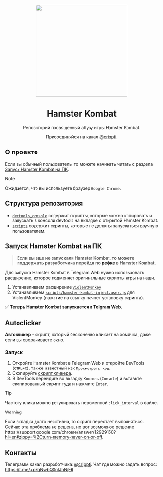<div align="center">
<img src="./assets/hamster.png" width="300em"></img>

<h1>Hamster Kombat</h1>

<p align="center">Репозиторий посвященный абузу игры Hamster Kombat.</p>

Присоединяйся на канал [@crippti](https://t.me/crippti).

</div>


## О проекте
Если вы обычный пользователь, то можете начинать читать с раздела [Запуск Hamster Kombat на ПК](#запуск-hamster-kombat-на-пк).

> [!NOTE]
> Ожидается, что вы используете браузер `Google Chrome`.

## Структура репозитория
- [`devtools_console`](devtools_console/) содержит скрипты, которые можно копировать и запускать в консоли devtools на вкладке с открытой Hamster Kombat.
- [`scripts`](scripts/) содержит скрипты, которые не должны запускаться вручную пользователем.

## Запуск Hamster Kombat на ПК
> **Если вы еще не запускали Hamster Kombat, то можете поддержать разработчика перейдя по [рефке](https://t.me/hamster_kOmbat_bot/start?startapp=kentId6545472905) в Hamster Kombat.**

Для запуска Hamster Kombat в Telegram Web нужно использовать расширение, которое подменяет оригинальные скрипты игры на наши.
1. Устанавливаем расширение [`ViolentMonkey`](https://chromewebstore.google.com/detail/violentmonkey/jinjaccalgkegednnccohejagnlnfdag)
2. Устанавливаем [`scripts/hamster-kombat-inject.user.js`](https://github.com/crippti/hamster-kombat/raw/master/scripts/hamster-kombat-inject.user.js) для ViolentMonkey (нажатие на ссылку начнет установку скрипта).

:white_check_mark: **Теперь Hamster Kombat запускается в Telgram Web.**

## Autoclicker
**Автокликер** - скрипт, который бесконечно кликает на хомячка, даже если вы сворачиваете окно.

### Запуск
1. Откройте Hamster Kombat в Telegram Web и откройте DevTools (`CTRL+C`), также известный как `Просмотреть код`.  
2. Скопируйте [скрипт кликера](/devtools_console/autoclicker.js).
3. В DevTools перейдите во вкладку `Консоль` (`Console`) и вставьте скопированный скрипт туда и нажмите `Enter`.

> [!TIP]
> Частоту клика можно регулировать переменной `click_interval` в файле.

> [!WARNING]
> Если вкладка долго неактивна, то скрипт перестает выполняться.
> Сейчас эта проблема не решена, но вот возможное решение https://support.google.com/chrome/answer/12929150?hl=en#zippy=%2Cturn-memory-saver-on-or-off.

## Контакты
Телеграмм канал разработчика: [@crippti](https://t.me/crippti).
Чат где можно задать вопрос: https://t.me/+p7qNwbQSnlJhNjE6
